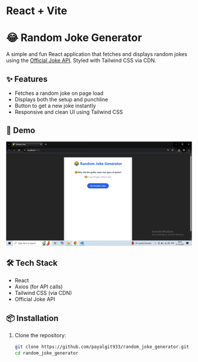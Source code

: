 # React + Vite

# 😂 Random Joke Generator

A simple and fun React application that fetches and displays random jokes using the [Official Joke API](https://official-joke-api.appspot.com). Styled with Tailwind CSS via CDN.

## ✨ Features

- Fetches a random joke on page load
- Displays both the setup and punchline
- Button to get a new joke instantly
- Responsive and clean UI using Tailwind CSS

## 🚀 Demo

![Screenshot](screenshot(42).png) <!-- You can replace or remove this line if you don't have a screenshot -->

## 🛠️ Tech Stack

- React
- Axios (for API calls)
- Tailwind CSS (via CDN)
- Official Joke API

## 📦 Installation

1. Clone the repository:

   ```bash
   git clone https://github.com/payalgit933/random_joke_generator.git
   cd random_joke_generator
